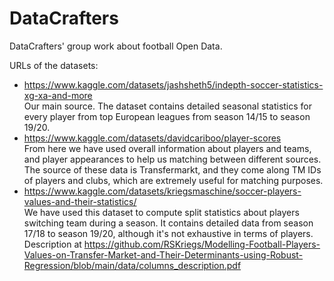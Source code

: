 # DataCrafters
DataCrafters' group work about football Open Data.

URLs of the datasets:
* https://www.kaggle.com/datasets/jashsheth5/indepth-soccer-statistics-xg-xa-and-more <br>
  Our main source. The dataset contains detailed seasonal statistics for every player from top European leagues from season 14/15 to season 19/20.
* https://www.kaggle.com/datasets/davidcariboo/player-scores <br>
  From here we have used overall information about players and teams, and player appearances to help us matching between different sources. <br>
  The source of these data is Transfermarkt, and they come along TM IDs of players and clubs, which are extremely useful for matching purposes.
* https://www.kaggle.com/datasets/kriegsmaschine/soccer-players-values-and-their-statistics/  <br>
  We have used this dataset to compute split statistics about players switching team during a season. It contains detailed data from season 17/18 to season 19/20, although it's not exhaustive in terms of players. <br>
  Description at https://github.com/RSKriegs/Modelling-Football-Players-Values-on-Transfer-Market-and-Their-Determinants-using-Robust-Regression/blob/main/data/columns_description.pdf
